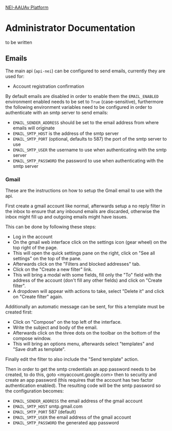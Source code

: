 [NEI-AAUAv Platform](../README.md)

# Administrator Documentation

 to be written
<!-- TODO: complete -->

## Emails

The main api (`api-nei`) can be configured to send emails, currently they are used for:

- Account registration confirmation

By default emails are disabled in order to enable them the `EMAIL_ENABLED`
environment enabled needs to be set to `True` (case-sensitive), furthermore
the following environment variables need to be configured in order to authenticate
with an smtp server to send emails:

- `EMAIL_SENDER_ADDRESS` should be set to the email address from where emails will originate
- `EMAIL_SMTP_HOST` is the address of the smtp server
- `EMAIL_SMTP_PORT` (optional, defaults to 587) the port of the smtp server to use
- `EMAIL_SMTP_USER` the username to use when authenticating with the smtp server
- `EMAIL_SMTP_PASSWORD` the password to use when authenticating with the smtp server

### Gmail

These are the instructions on how to setup the Gmail email to use with the api.

First create a gmail account like normal, afterwards setup a no reply filter in
the inbox to ensure that any inbound emails are discarded, otherwise the inbox
might fill up and outgoing emails might have issues.

This can be done by following these steps:
- Log in the account
- On the gmail web interface click on the settings icon (gear wheel) on the
  top right of the page.
- This will open the quick settings pane on the right, click on "See all settings"
  on the top of the pane.
- Afterwards click on the "Filters and blocked addresses" tab.
- Click on the "Create a new filter" link.
- This will bring a modal with some fields, fill only the "To" field with the
  address of the account (don't fill any other fields) and click on "Create filter".
- A dropdown will appear with actions to take, select "Delete it" and click on
  "Create filter" again.

Additionally an automatic message can be sent, for this a template must be created first:

- Click on "Compose" on the top left of the interface.
- Write the subject and body of the email.
- Afterwards click on the three dots on the toolbar on the bottom of the compose window.
- This will bring an options menu, afterwards select "templates" and "Save draft as template".

Finally edit the filter to also include the "Send template" action.

Then in order to get the smtp credentials an app password needs to be created, to do this, goto
<myaccount.google.com> then to security and create an app password (this requires that the account
has two factor authentication enabled). The resulting code will be the smtp password so the
configuration becomes:

- `EMAIL_SENDER_ADDRESS` the email address of the gmail account
- `EMAIL_SMTP_HOST` smtp.gmail.com
- `EMAIL_SMTP_PORT` 587 (default)
- `EMAIL_SMTP_USER` the email address of the gmail account
- `EMAIL_SMTP_PASSWORD` the generated app password
